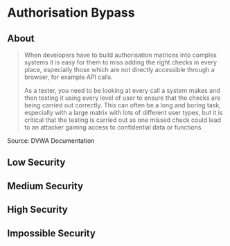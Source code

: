 # Authorisation Bypass

## About
> When developers have to build authorisation matrices into complex systems it is easy for them to miss adding the right checks in every place, especially those which are not directly accessible through a browser, for example API calls.
> 
> As a tester, you need to be looking at every call a system makes and then testing it using every level of user to ensure that the checks are being carried out correctly. This can often be a long and boring task, especially with a large matrix with lots of different user types, but it is critical that the testing is carried out as one missed check could lead to an attacker gaining access to confidential data or functions. 

Source: DVWA Documentation

## Low Security

## Medium Security

## High Security

## Impossible Security